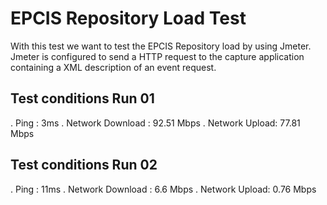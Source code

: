# EPCIS Repository Load Test
With this test we want to test the EPCIS Repository load by using Jmeter. Jmeter is configured
to send a HTTP request to the capture application containing a XML description of an event
request.

## Test conditions Run 01
. Ping : 3ms
. Network Download : 92.51 Mbps
. Network Upload: 77.81 Mbps

## Test conditions Run 02
. Ping : 11ms
. Network Download : 6.6 Mbps
. Network Upload: 0.76 Mbps

